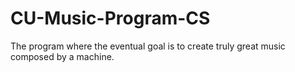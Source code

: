 # CU-Music-Program-CS
The program where the eventual goal is to create truly great music composed by a machine.
